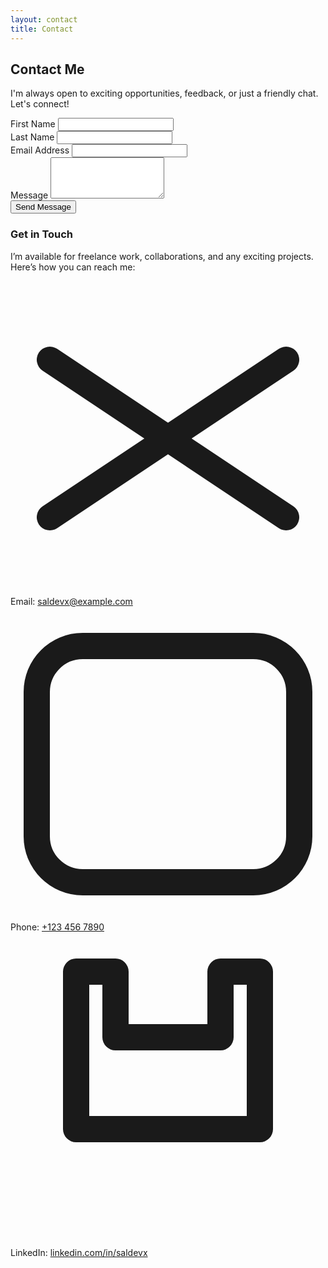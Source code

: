 ```yaml
---
layout: contact
title: Contact
---
```



<body class="bg-gray-50">
  <div class="max-w-7xl mx-auto px-6 py-12">
    <h2 class="text-3xl font-extrabold text-center text-gray-900 mb-8">Contact Me</h2>
    <p class="text-center text-gray-600 mb-12">I'm always open to exciting opportunities, feedback, or just a friendly chat. Let's connect!</p>
    <div class="lg:grid lg:grid-cols-2 lg:gap-12">
      <!-- Contact Form -->
      <div class="bg-white p-8 shadow-md rounded-lg">
        <form action="#" method="POST">
          <div class="space-y-6">
            <div class="grid grid-cols-1 md:grid-cols-2 gap-6">
              <div>
                <label for="first-name" class="block text-sm font-medium text-gray-700">First Name</label>
                <input type="text" id="first-name" name="first-name" required class="mt-1 block w-full px-3 py-2 border border-gray-300 rounded-md shadow-sm focus:ring-indigo-500 focus:border-indigo-500 sm:text-sm" />
              </div>
              <div>
                <label for="last-name" class="block text-sm font-medium text-gray-700">Last Name</label>
                <input type="text" id="last-name" name="last-name" required class="mt-1 block w-full px-3 py-2 border border-gray-300 rounded-md shadow-sm focus:ring-indigo-500 focus:border-indigo-500 sm:text-sm" />
              </div>
            </div>
            <div>
              <label for="email" class="block text-sm font-medium text-gray-700">Email Address</label>
              <input type="email" id="email" name="email" required class="mt-1 block w-full px-3 py-2 border border-gray-300 rounded-md shadow-sm focus:ring-indigo-500 focus:border-indigo-500 sm:text-sm" />
            </div>
            <div>
              <label for="message" class="block text-sm font-medium text-gray-700">Message</label>
              <textarea id="message" name="message" rows="4" required class="mt-1 block w-full px-3 py-2 border border-gray-300 rounded-md shadow-sm focus:ring-indigo-500 focus:border-indigo-500 sm:text-sm"></textarea>
            </div>
            <div class="flex justify-center">
              <button type="submit" class="w-full bg-indigo-600 text-white font-medium py-2 px-4 rounded-md hover:bg-indigo-700 focus:outline-none focus:ring-2 focus:ring-indigo-500">Send Message</button>
            </div>
          </div>
        </form>
      </div>
      <!-- Contact Info -->
      <div class="mt-12 lg:mt-0 bg-white p-8 shadow-md rounded-lg">
        <h3 class="text-xl font-semibold text-gray-900 mb-6">Get in Touch</h3>
        <p class="text-gray-700 mb-4">I’m available for freelance work, collaborations, and any exciting projects. Here’s how you can reach me:</p>
          <div class="flex items-center">
            <svg class="w-5 h-5 text-indigo-600" xmlns="http://www.w3.org/2000/svg" fill="none" viewBox="0 0 24 24" stroke="currentColor" aria-hidden="true"><path stroke-linecap="round" stroke-linejoin="round" stroke-width="2" d="M3 6l18 12M3 18l18-12"></path></svg>
            <span class="ml-2 text-gray-700">Email: <a href="mailto:saldevx@example.com" class="text-indigo-600">saldevx@example.com</a></span>
          </div>
          <div class="flex items-center">
            <svg class="w-5 h-5 text-indigo-600" xmlns="http://www.w3.org/2000/svg" fill="none" viewBox="0 0 24 24" stroke="currentColor" aria-hidden="true"><path stroke-linecap="round" stroke-linejoin="round" stroke-width="2" d="M2 6.5C2 4.567 3.567 3 5.5 3h13c1.933 0 3.5 1.567 3.5 3.5v11c0 1.933-1.567 3.5-3.5 3.5h-13c-1.933 0-3.5-1.567-3.5-3.5v-11z"></path></svg>
            <span class="ml-2 text-gray-700">Phone: <a href="tel:+1234567890" class="text-indigo-600">+123 456 7890</a></span>
          </div>
          <div class="flex items-center">
            <svg class="w-5 h-5 text-indigo-600" xmlns="http://www.w3.org/2000/svg" fill="none" viewBox="0 0 24 24" stroke="currentColor" aria-hidden="true"><path stroke-linecap="round" stroke-linejoin="round" stroke-width="2" d="M5 3v12h14V3h-3v5H8V3H5z"></path></svg>
            <span class="ml-2 text-gray-700">LinkedIn: <a href="https://www.linkedin.com/in/saldevx" class="text-indigo-600">linkedin.com/in/saldevx</a></span></div>
            </body>
